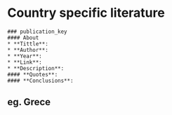 # Country specific literature

```
### publication_key
#### About
* **Tittle**:
* **Author**:
* **Year**: 
* **Link**:
* **Description**:
#### **Quotes**:
#### **Conclusions**:
``` 

## eg. Grece